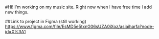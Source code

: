 #Hi!
I'm working on my music site. Right now when I have free time I add new things.

##Link to project in Figma (still working)
https://www.figma.com/file/EsMD5e5txnG06sUZA0iXoz/asiaiharfa?node-id=0%3A1